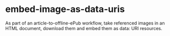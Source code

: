 # embed-image-as-data-uris

As part of an article-to-offline-ePub workflow, take referenced images in an HTML document, download them and embed them as data: URI resources.

